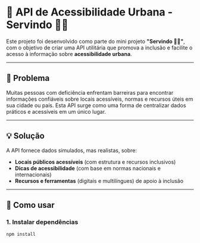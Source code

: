 # 🦮 API de Acessibilidade Urbana - Servindo 🐕‍🦺

Este projeto foi desenvolvido como parte do mini projeto **"Servindo 🐕‍🦺"**, com o objetivo de criar uma API utilitária que promova a inclusão e facilite o acesso à informação sobre **acessibilidade urbana**.

---

## 🧩 Problema

Muitas pessoas com deficiência enfrentam barreiras para encontrar informações confiáveis sobre locais acessíveis, normas e recursos úteis em sua cidade ou país. Esta API surge como uma forma de centralizar dados práticos e acessíveis em um único lugar.

---

## 💡 Solução

A API fornece dados simulados, mas realistas, sobre:

- **Locais públicos acessíveis** (com estrutura e recursos inclusivos)
- **Dicas de acessibilidade** (com base em normas nacionais e internacionais)
- **Recursos e ferramentas** (digitais e multilíngues) de apoio à inclusão

---

## 🚀 Como usar

### 1. Instalar dependências

```bash
npm install
